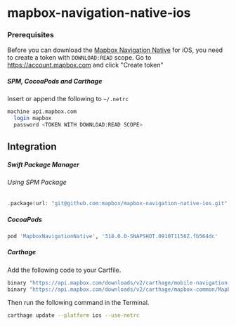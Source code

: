 # mapbox-navigation-native-ios

### Prerequisites

Before you can download the [Mapbox Navigation Native](https://github.com/mapbox/mapbox-navigation-native) for iOS, you need to create a token with `DOWNLOAD:READ` scope.
Go to https://account.mapbox.com and click "Create token"

##### SPM, CocoaPods and Carthage
Insert or append the following to `~/.netrc`

```bash
machine api.mapbox.com
  login mapbox
  password <TOKEN WITH DOWNLOAD:READ SCOPE>
```

## Integration

##### Swift Package Manager

###### Using SPM Package

```swift
.package(url: "git@github.com:mapbox/mapbox-navigation-native-ios.git", from: "318.0.0-SNAPSHOT.0910T1156Z.fb564dc"),
```

##### CocoaPods

```ruby
pod 'MapboxNavigationNative', '318.0.0-SNAPSHOT.0910T1156Z.fb564dc'
```

##### Carthage

Add the following code to your Cartfile.

```bash
binary "https://api.mapbox.com/downloads/v2/carthage/mobile-navigation-native/MapboxNavigationNative.json" == 318.0.0-SNAPSHOT.0910T1156Z.fb564dc
binary "https://api.mapbox.com/downloads/v2/carthage/mapbox-common/MapboxCommon-ios.json" == 24.7.0-beta.2
```

Then run the following command in the Terminal.
```bash
carthage update --platform ios --use-netrc
```
